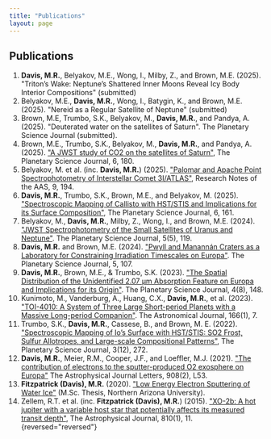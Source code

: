 ```yaml
---
title: "Publications"
layout: page
---
```


## Publications

1. **Davis, M.R.**, Belyakov, M.E., Wong, I., Milby, Z., and Brown, M.E. (2025). "Triton’s Wake: Neptune’s Shattered Inner Moons Reveal Icy Body Interior Compositions" (submitted)
1. Belyakov, M.E., **Davis, M.R.**, Wong, I., Batygin, K., and Brown, M.E. (2025). "Nereid as a Regular Satellite of Neptune" (submitted)
1. Brown, M.E, Trumbo, S.K., Belyakov, M., **Davis, M.R.**, and Pandya, A. (2025). "Deuterated water on the satellites of Saturn". The Planetary Science Journal (submitted).
1. Brown, M.E., Trumbo, S.K., Belyakov, M., **Davis, M.R.**, and Pandya, A. (2025). ["A JWST study of CO2 on the satellites of Saturn"](https://iopscience.iop.org/article/10.3847/PSJ/ade807), The Planetary Science Journal, 6, 180.
1. Belyakov, M. et al. (inc. **Davis, M.R.**) (2025). ["Palomar and Apache Point Spectrophotometry of Interstellar Comet 3I/ATLAS"](https://iopscience.iop.org/article/10.3847/2515-5172/adf059), Research Notes of the AAS, 9, 194.
1. **Davis, M.R.**, Trumbo, S.K., Brown, M.E., and Belyakov, M. (2025). ["Spectroscopic Mapping of Callisto with HST/STIS and Implications for its Surface Composition"](https://iopscience.iop.org/article/10.3847/PSJ/addec7), The Planetary Science Journal, 6, 161.
1. Belyakov, M., **Davis, M.R.**, Milby, Z., Wong, I., and Brown, M.E. (2024). ["JWST Spectrophotometry of the Small Satellites of Uranus and Neptune"](https://iopscience.iop.org/article/10.3847/PSJ/ad3d55). The Planetary Science Journal, 5(5), 119.
1. **Davis, M.R.** and Brown, M.E. (2024). ["Pwyll and Manannán Craters as a Laboratory for Constraining Irradiation Timescales on Europa"](https://iopscience.iop.org/article/10.3847/PSJ/ad3944). The Planetary Science Journal, 5, 107.
1. **Davis, M.R.**, Brown, M.E., & Trumbo, S.K. (2023). ["The Spatial Distribution of the Unidentified 2.07 μm Absorption Feature on Europa and Implications for its Origin"](https://iopscience.iop.org/article/10.3847/PSJ/aced96/meta). The Planetary Science Journal, 4(8), 148.
1. Kunimoto, M., Vanderburg, A., Huang, C.X., **Davis, M.R.**, et al. (2023). ["TOI-4010: A System of Three Large Short-period Planets with a Massive Long-period Companion"](https://iopscience.iop.org/article/10.3847/1538-3881/acd537/meta). The Astronomical Journal, 166(1), 7.
1. Trumbo, S.K., **Davis, M.R.**, Cassese, B., and Brown, M. E. (2022). ["Spectroscopic Mapping of Io’s Surface with HST/STIS: SO2 Frost, Sulfur Allotropes, and Large-scale Compositional Patterns"](https://iopscience.iop.org/article/10.3847/PSJ/aca46d/meta), The Planetary Science Journal, 3(12), 272.
1. **Davis, M.R.**, Meier, R.M., Cooper, J.F., and Loeffler, M.J. (2021). ["The contribution of electrons to the sputter-produced O2 exosphere on Europa"](https://iopscience.iop.org/article/10.3847/2041-8213/abe415/meta) The Astrophysical Journal Letters, 908(2), L53.
1. **Fitzpatrick (Davis), M.R.** (2020). ["Low Energy Electron Sputtering of Water Ice"](https://www.proquest.com/openview/618549210e780ba086862bb99023072e/1?pq-origsite=gscholar&cbl=18750&diss=y) (M.Sc. Thesis, Northern Arizona University).
1. Zellem, R.T. et al. (inc. **Fitzpatrick (Davis), M.R.**) (2015). ["XO-2b: A hot jupiter with a variable host star that potentially affects its measured transit depth"](https://iopscience.iop.org/article/10.1088/0004-637X/810/1/11/meta), The Astrophysical Journal, 810(1), 11.
{reversed="reversed"} 